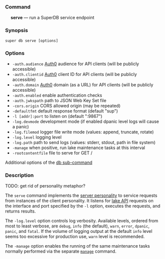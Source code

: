 ### Command

&emsp; **serve** &mdash; run a SuperDB service endpoint

### Synopsis

```
super db serve [options]
```

### Options

* `-auth.audience` [Auth0](https://auth0.com/) audience for API clients (will be publicly accessible)
* `-auth.clientid` [Auth0](https://auth0.com/) client ID for API clients (will be publicly accessible)
* `-auth.domain` [Auth0](https://auth0.com/) domain (as a URL) for API clients (will be publicly accessible)
* `-auth.enabled` enable authentication checks
* `-auth.jwkspath` path to JSON Web Key Set file
* `-cors.origin` CORS allowed origin (may be repeated)
* `-defaultfmt` default response format (default "sup")
* `-l [addr]:port` to listen on (default ":9867")
* `-log.devmode` development mode (if enabled dpanic level logs will cause a panic)
* `-log.filemod` logger file write mode (values: append, truncate, rotate)
* `-log.level` logging level
* `-log.path` path to send logs (values: stderr, stdout, path in file system)
* `-manage` when positive, run lake maintenance tasks at this interval
* `-rootcontentfile` file to serve for GET /

Additional options of the [db sub-command](db.md#options)

### Description

TODO: get rid of personality metaphor?

The `serve` command implements the [server personality](db.md#command-personalities) to service requests
from instances of the client personality.
It listens for [lake API](../lake/api.md) requests on the interface and port
specified by the `-l` option, executes the requests, and returns results.

The `-log.level` option controls log verbosity.  Available levels, ordered
from most to least verbose, are `debug`, `info` (the default), `warn`,
`error`, `dpanic`, `panic`, and `fatal`.  If the volume of logging output at
the default `info` level seems too excessive for production use, `warn` level
is recommended.

The `-manage` option enables the running of the same maintenance tasks
normally performed via the separate [`manage`](#manage) command.
